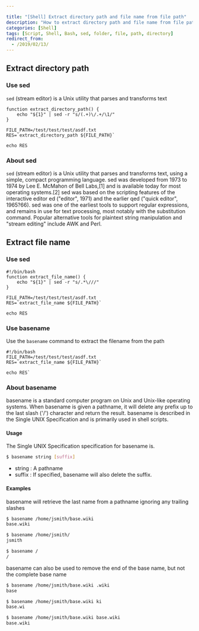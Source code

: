 ```yaml
---

title: "[Shell] Extract directory path and file name from file path"
description: "How to extract directory path and file name from file path using sed and basename"
categories: [Shell]
tags: [Script, Shell, Bash, sed, folder, file, path, directory]
redirect_from:
  - /2019/02/13/
---
```




## Extract directory path
### Use sed
`sed` (stream editor) is a Unix utility that parses and transforms text
~~~ shell
function extract_directory_path() {
    echo "${1}" | sed -r "s/(.+)\/.+/\1/"
}

FILE_PATH=/test/test/test/asdf.txt
RES=`extract_directory_path ${FILE_PATH}`

echo RES
~~~

### About sed
`sed` (stream editor) is a Unix utility that parses and transforms text, using a simple, compact programming language. sed was developed from 1973 to 1974 by Lee E. McMahon of Bell Labs,[1] and is available today for most operating systems.[2] sed was based on the scripting features of the interactive editor ed ("editor", 1971) and the earlier qed ("quick editor", 1965?66). sed was one of the earliest tools to support regular expressions, and remains in use for text processing, most notably with the substitution command. Popular alternative tools for plaintext string manipulation and "stream editing" include AWK and Perl.

## Extract file name
### Use sed
``` shell
#!/bin/bash
function extract_file_name() {
    echo "${1}" | sed -r "s/.*\///"
}

FILE_PATH=/test/test/test/asdf.txt
RES=`extract_file_name ${FILE_PATH}`

echo RES
```

### Use basename
Use the `basename` command to extract the filename from the path
``` shell
#!/bin/bash
FILE_PATH=/test/test/test/asdf.txt
RES=`extract_file_name ${FILE_PATH}`

echo RES`
```
### About basename
basename is a standard computer program on Unix and Unix-like operating systems. When basename is given a pathname, it will delete any prefix up to the last slash ('/') character and return the result. basename is described in the Single UNIX Specification and is primarily used in shell scripts.
#### Usage
The Single UNIX Specification specification for basename is.
~~~ bash
$ basename string [suffix]
~~~
* string : A pathname
* suffix : If specified, basename will also delete the suffix.

#### Examples

basename will retrieve the last name from a pathname ignoring any trailing slashes
~~~ bash
$ basename /home/jsmith/base.wiki 
base.wiki

$ basename /home/jsmith/
jsmith

$ basename /
/
~~~
basename can also be used to remove the end of the base name, but not the complete base name

~~~ bash
$ basename /home/jsmith/base.wiki .wiki
base

$ basename /home/jsmith/base.wiki ki
base.wi

$ basename /home/jsmith/base.wiki base.wiki
base.wiki
~~~
